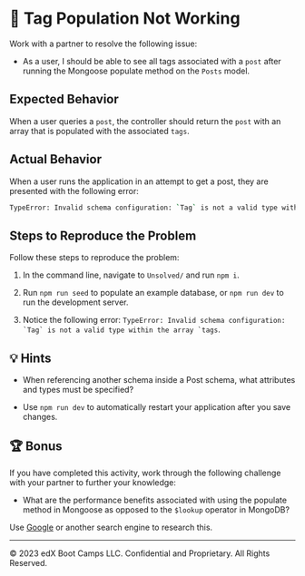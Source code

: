 # 🐛 Tag Population Not Working

Work with a partner to resolve the following issue:

* As a user, I should be able to see all tags associated with a `post` after running the Mongoose populate method on the `Posts` model.

## Expected Behavior

When a user queries a `post`, the controller should return the `post` with an array that is populated with the associated `tags`.

## Actual Behavior

When a user runs the application in an attempt to get a post, they are presented with the following error:

```sh
TypeError: Invalid schema configuration: `Tag` is not a valid type within the array `tags`
```

## Steps to Reproduce the Problem

Follow these steps to reproduce the problem:

1. In the command line, navigate to `Unsolved/` and run `npm i`.

2. Run `npm run seed` to populate an example database, or `npm run dev` to run the development server.

3. Notice the following error: ``TypeError: Invalid schema configuration: `Tag` is not a valid type within the array `tags``.

## 💡 Hints

* When referencing another schema inside a Post schema, what attributes and types must be specified?

* Use `npm run dev` to automatically restart your application after you save changes.

## 🏆 Bonus

If you have completed this activity, work through the following challenge with your partner to further your knowledge:

* What are the performance benefits associated with using the populate method in Mongoose as opposed to the `$lookup` operator in MongoDB?

Use [Google](https://www.google.com) or another search engine to research this.

---
© 2023 edX Boot Camps LLC. Confidential and Proprietary. All Rights Reserved.
